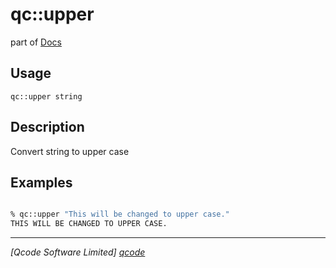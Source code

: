 qc::upper
=========

part of [Docs](../index.md)

Usage
-----
`
        qc::upper string
    `

Description
-----------
Convert string to upper case

Examples
--------
```tcl

% qc::upper "This will be changed to upper case."
THIS WILL BE CHANGED TO UPPER CASE.
```

----------------------------------
*[Qcode Software Limited] [qcode]*

[qcode]: http://www.qcode.co.uk "Qcode Software"